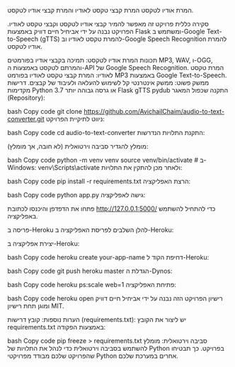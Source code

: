 המרת אודיו לטקסט
המרת קבצי טקסט לאודיו והמרת קבצי אודיו לטקסט.

סקירה כללית
פרויקט זה מאפשר להמיר קבצי אודיו לטקסט וקבצי טקסט לאודיו. הפרויקט נבנה על ידי אביחיל חיים דוויק באמצעות Flask ומשתמש ב-Google Text-to-Speech (gTTS) להמרת טקסט לאודיו וב-Google Speech Recognition להמרת אודיו לטקסט.

תכונות
המרת אודיו לטקסט: תמיכה בקבצי אודיו בפורמטים MP3, WAV, ו-OGG, והמרתם לטקסט באמצעות ה-API של Google Speech Recognition.
המרת טקסט לאודיו: המרת קבצי טקסט לאודיו בפורמט MP3 באמצעות Google Text-to-Speech.
ממשק פשוט: ממשק אינטרנטי קל לשימוש להעלאה ולעיבוד של קבצים.
דרישות מקדימות
Python 3.7 או גרסה גבוהה יותר
Flask
gTTS
pydub
התקנה
שכפול המאגר (Repository):

bash
Copy code
git clone https://github.com/AvichailChaim/audio-to-text-converter.git
ניווט לתיקיית הפרויקט:

bash
Copy code
cd audio-to-text-converter
התקנת התלויות הנדרשות:

מומלץ להגדיר סביבה וירטואלית (לא חובה, אך מומלץ):

bash
Copy code
python -m venv venv
source venv/bin/activate   # ב-Windows: venv\Scripts\activate
ולאחר מכן להתקין את התלויות:

bash
Copy code
pip install -r requirements.txt
הרצת האפליקציה:

bash
Copy code
python app.py
גישה לאפליקציה:

פתחו את הדפדפן והיכנסו לכתובת http://127.0.0.1:5000/ כדי להתחיל להשתמש באפליקציה.

פריסה ב-Heroku
להלן השלבים לפריסת האפליקציה ב-Heroku:

יצירת אפליקציה ב-Heroku:

bash
Copy code
heroku create your-app-name
דחיפת הקוד ל-Heroku:

bash
Copy code
git push heroku master
הגדלת ה-Dynos:

bash
Copy code
heroku ps:scale web=1
פתיחת האפליקציה:

bash
Copy code
heroku open
רישיון
הפרויקט הזה נבנה על ידי אביחיל חיים דוויק ומוגן תחת רישיון MIT.

הערות נוספות:
קובץ דרישות (requirements.txt):
יש ליצור את הקובץ requirements.txt באמצעות הפקודה:

bash
Copy code
pip freeze > requirements.txt
סביבה וירטואלית:
מומלץ להשתמש בסביבה וירטואלית כדי לנהל את התלויות של Python בפרויקט. כך תבטיחו שהפרויקט שלכם מבודד מפרויקטי Python אחרים במערכת שלכם.
